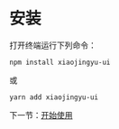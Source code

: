 # 安装
打开终端运行下列命令：
```
npm install xiaojingyu-ui
```
或
```
yarn add xiaojingyu-ui
```
下一节：[开始使用](#/doc/get-start)
